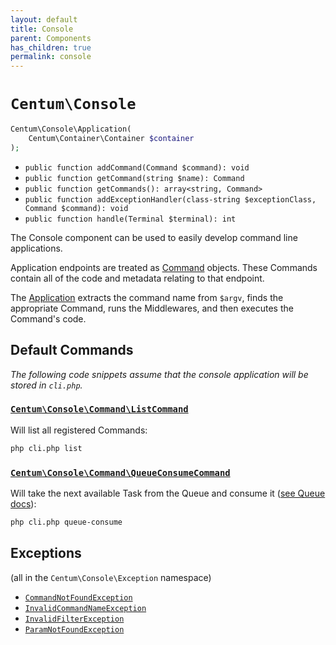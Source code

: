 ```yaml
---
layout: default
title: Console
parent: Components
has_children: true
permalink: console
---
```




# `Centum\Console`

```php
Centum\Console\Application(
    Centum\Container\Container $container
);
```

- `public function addCommand(Command $command): void`
- `public function getCommand(string $name): Command`
- `public function getCommands(): array<string, Command>`
- `public function addExceptionHandler(class-string $exceptionClass, Command $command): void`
- `public function handle(Terminal $terminal): int`

The Console component can be used to easily develop command line applications.

Application endpoints are treated as [Command](https://github.com/SidRoberts/centum/blob/development/src/Console/Command.php) objects.
These Commands contain all of the code and metadata relating to that endpoint.

The [Application](https://github.com/SidRoberts/centum/blob/development/src/Console/Application.php) extracts the command name from `$argv`, finds the appropriate Command, runs the Middlewares, and then executes the Command's code.



## Default Commands

*The following code snippets assume that the console application will be stored in `cli.php`.*

### [`Centum\Console\Command\ListCommand`](https://github.com/SidRoberts/centum/blob/development/src/Console/Command/ListCommand.php)

Will list all registered Commands:

```bash
php cli.php list
```

### [`Centum\Console\Command\QueueConsumeCommand`](https://github.com/SidRoberts/centum/blob/development/src/Console/Command/QueueConsumeCommand.php)

Will take the next available Task from the Queue and consume it ([see Queue docs](../queue/index.md)):

```bash
php cli.php queue-consume
```



## Exceptions

(all in the `Centum\Console\Exception` namespace)

- [`CommandNotFoundException`](https://github.com/SidRoberts/centum/blob/development/src/Console/Exception/CommandNotFoundException.php)
- [`InvalidCommandNameException`](https://github.com/SidRoberts/centum/blob/development/src/Console/Exception/InvalidCommandNameException.php)
- [`InvalidFilterException`](https://github.com/SidRoberts/centum/blob/development/src/Console/Exception/InvalidFilterException.php)
- [`ParamNotFoundException`](https://github.com/SidRoberts/centum/blob/development/src/Console/Exception/ParamNotFoundException.php)

